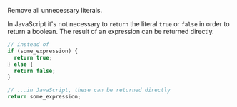 Remove all unnecessary literals.

In JavaScript it's not necessary to `return` the literal `true` or `false` in order to return a boolean.
The result of an expression can be returned directly.

```javascript
// instead of
if (some_expression) {
  return true;
} else {
  return false;
}

// ...in JavaScript, these can be returned directly
return some_expression;
```
